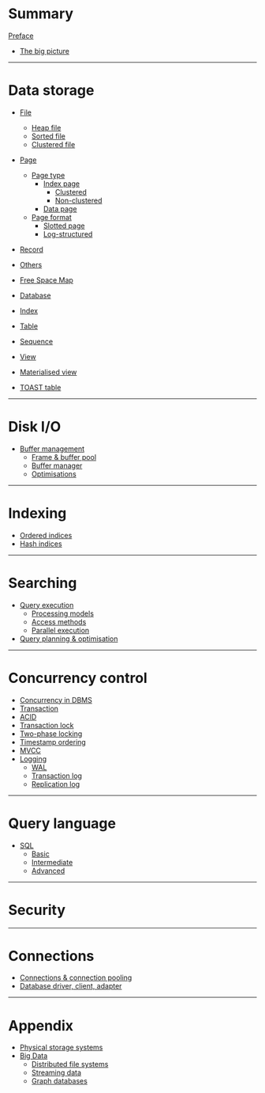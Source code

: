 # Summary

[Preface](./preface.md)
- [The big picture](./storage/storage_management.md)

---

# Data storage

- [File](./storage/data_structures/file.md)
     - [Heap file]()
     - [Sorted file]()
     - [Clustered file]()
- [Page](./storage/data_structures/page.md)
  - [Page type]()
    - [Index page](./indexing/indexing.md)
        - [Clustered]()
        - [Non-clustered]()
    - [Data page]()
  - [Page format]()
    - [Slotted page](./storage/data_structures/slotted-page.md)
    - [Log-structured]()
- [Record](./storage/data_structures/record.md)
- [Others](./storage/data_structures/others.md)
- [Free Space Map]()

- [Database]()
- [Index]()
- [Table]()
- [Sequence]()
- [View]()
- [Materialised view]()
- [TOAST table]()
 
---

# Disk I/O

- [Buffer management](./storage/buffer_management/buffer_management.md)
    - [Frame & buffer pool](./storage/buffer_management/frame_and_buffer_pool.md)
    - [Buffer manager](./storage/buffer_management/buffer_manager.md)
    - [Optimisations](./storage/buffer_management/optimisations.md)

---

# Indexing

- [Ordered indices]()
- [Hash indices]()

---

# Searching

- [Query execution](./query/query_execution.md)
    - [Processing models](./query/query_processing/processing_models.md)
    - [Access methods](./query/query_processing/access_methods.md)
    - [Parallel execution](./query/query_processing/parallel_execution.md)
- [Query planning & optimisation](./query/query_planning.md)

---

# Concurrency control

- [Concurrency in DBMS](./concurrency/concurrency.md)
- [Transaction](./concurrency/transaction.md)
- [ACID](./concurrency/acid.md)
- [Transaction lock]()
- [Two-phase locking]()
- [Timestamp ordering]()
- [MVCC]()
- [Logging]()
  - [WAL](./wal.md)
  - [Transaction log](./transaction-log.md)
  - [Replication log](./replication-log.md)

---

# Query language

- [SQL]()
    - [Basic](./query/sql/basic.md)
    - [Intermediate]()
    - [Advanced](./query/sql/advanced.md)

---

# Security

---

# Connections

- [Connections & connection pooling]()
- [Database driver, client, adapter]()

---

# Appendix

- [Physical storage systems]()
- [Big Data]()
    - [Distributed file systems]()
    - [Streaming data]()
    - [Graph databases]()
